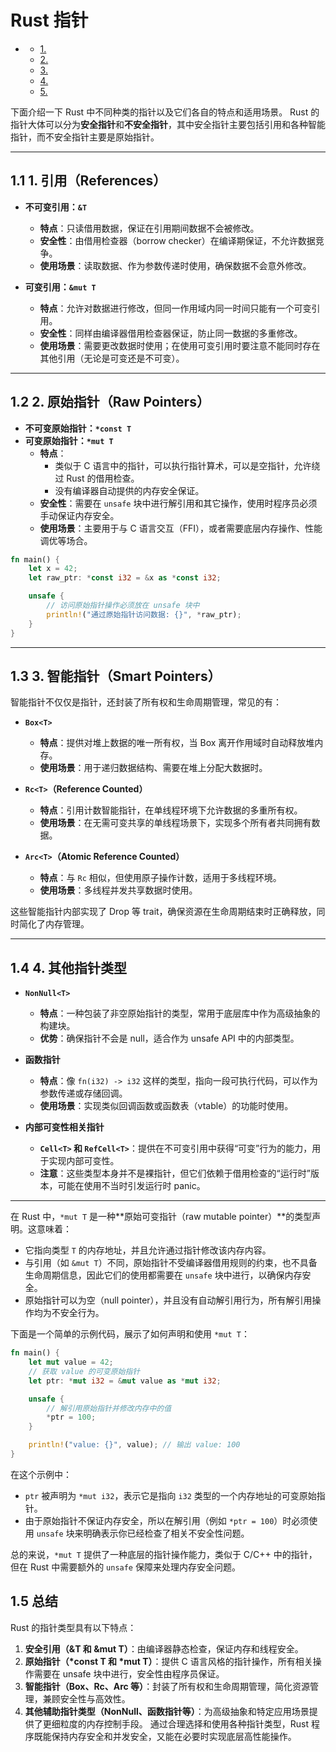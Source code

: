 #  Rust 指针

<!-- TOC START -->
- [ ](#1-1-1-1-1-1-1-rust-指针)
  - [1. ](#1-引用（references）)
  - [2. ](#2-原始指针（raw-pointers）)
  - [3. ](#3-智能指针（smart-pointers）)
  - [4. ](#4-其他指针类型)
  - [5. ](#**总结**)
<!-- TOC END -->

下面介绍一下 Rust 中不同种类的指针以及它们各自的特点和适用场景。
Rust 的指针大体可以分为**安全指针**和**不安全指针**，其中安全指针主要包括引用和各种智能指针，而不安全指针主要是原始指针。

---

## 1.1 1. 引用（References）

- **不可变引用：`&T`**  
  - **特点**：只读借用数据，保证在引用期间数据不会被修改。  
  - **安全性**：由借用检查器（borrow checker）在编译期保证，不允许数据竞争。  
  - **使用场景**：读取数据、作为参数传递时使用，确保数据不会意外修改。

- **可变引用：`&mut T`**  
  - **特点**：允许对数据进行修改，但同一作用域内同一时间只能有一个可变引用。  
  - **安全性**：同样由编译器借用检查器保证，防止同一数据的多重修改。  
  - **使用场景**：需要更改数据时使用；在使用可变引用时要注意不能同时存在其他引用（无论是可变还是不可变）。

---

## 1.2 2. 原始指针（Raw Pointers）

- **不可变原始指针：`*const T`**  
- **可变原始指针：`*mut T`**  
  - **特点**：
    - 类似于 C 语言中的指针，可以执行指针算术，可以是空指针，允许绕过 Rust 的借用检查。  
    - 没有编译器自动提供的内存安全保证。
  - **安全性**：需要在 `unsafe` 块中进行解引用和其它操作，使用时程序员必须手动保证内存安全。  
  - **使用场景**：主要用于与 C 语言交互（FFI），或者需要底层内存操作、性能调优等场合。

```rust:src/main.rs
fn main() {
    let x = 42;
    let raw_ptr: *const i32 = &x as *const i32;

    unsafe {
        // 访问原始指针操作必须放在 unsafe 块中
        println!("通过原始指针访问数据: {}", *raw_ptr);
    }
}

```

---

## 1.3 3. 智能指针（Smart Pointers）

智能指针不仅仅是指针，还封装了所有权和生命周期管理，常见的有：

- **`Box<T>`**
  - **特点**：提供对堆上数据的唯一所有权，当 Box 离开作用域时自动释放堆内存。  
  - **使用场景**：用于递归数据结构、需要在堆上分配大数据时。

- **`Rc<T>`（Reference Counted）**
  - **特点**：引用计数智能指针，在单线程环境下允许数据的多重所有权。  
  - **使用场景**：在无需可变共享的单线程场景下，实现多个所有者共同拥有数据。

- **`Arc<T>`（Atomic Reference Counted）**
  - **特点**：与 `Rc` 相似，但使用原子操作计数，适用于多线程环境。  
  - **使用场景**：多线程并发共享数据时使用。

这些智能指针内部实现了 Drop 等 trait，确保资源在生命周期结束时正确释放，同时简化了内存管理。

---

## 1.4 4. 其他指针类型

- **`NonNull<T>`**
  - **特点**：一种包装了非空原始指针的类型，常用于底层库中作为高级抽象的构建块。  
  - **优势**：确保指针不会是 null，适合作为 unsafe API 中的内部类型。

- **函数指针**
  - **特点**：像 `fn(i32) -> i32` 这样的类型，指向一段可执行代码，可以作为参数传递或存储回调。  
  - **使用场景**：实现类似回调函数或函数表（vtable）的功能时使用。

- **内部可变性相关指针**  
  - **`Cell<T>` 和 `RefCell<T>`**：提供在不可变引用中获得“可变”行为的能力，用于实现内部可变性。  
  - **注意**：这些类型本身并不是裸指针，但它们依赖于借用检查的“运行时”版本，可能在使用不当时引发运行时 panic。

---

在 Rust 中，`*mut T` 是一种**原始可变指针（raw mutable pointer）**的类型声明。这意味着：

- 它指向类型 `T` 的内存地址，并且允许通过指针修改该内存内容。
- 与引用（如 `&mut T`）不同，原始指针不受编译器借用规则的约束，也不具备生命周期信息，因此它们的使用都需要在 `unsafe` 块中进行，以确保内存安全。
- 原始指针可以为空（null pointer），并且没有自动解引用行为，所有解引用操作均为不安全行为。

下面是一个简单的示例代码，展示了如何声明和使用 `*mut T`：

```rust:src/main.rs
fn main() {
    let mut value = 42;
    // 获取 value 的可变原始指针
    let ptr: *mut i32 = &mut value as *mut i32;

    unsafe {
        // 解引用原始指针并修改内存中的值
        *ptr = 100;
    }

    println!("value: {}", value); // 输出 value: 100
}

```

在这个示例中：

- `ptr` 被声明为 `*mut i32`，表示它是指向 `i32` 类型的一个内存地址的可变原始指针。
- 由于原始指针不保证内存安全，所以在解引用（例如 `*ptr = 100`）时必须使用 `unsafe` 块来明确表示你已经检查了相关不安全性问题。

总的来说，`*mut T` 提供了一种底层的指针操作能力，类似于 C/C++ 中的指针，但在 Rust 中需要额外的 `unsafe` 保障来处理内存安全问题。

## 1.5 **总结**

Rust 的指针类型具有以下特点：

1. **安全引用（&T 和 &mut T）**：由编译器静态检查，保证内存和线程安全。
2. **原始指针（*const T 和 *mut T）**：提供 C 语言风格的指针操作，所有相关操作需要在 unsafe 块中进行，安全性由程序员保证。
3. **智能指针（Box、Rc、Arc 等）**：封装了所有权和生命周期管理，简化资源管理，兼顾安全性与高效性。
4. **其他辅助指针类型（NonNull、函数指针等）**：为高级抽象和特定应用场景提供了更细粒度的内存控制手段。
通过合理选择和使用各种指针类型，Rust 程序既能保持内存安全和并发安全，又能在必要时实现底层高性能操作。
